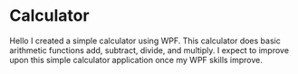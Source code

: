 # Calculator

Hello I created a simple calculator using WPF.  This calculator does basic arithmetic functions add, subtract, divide, and multiply.  I expect to improve upon this simple calculator application once my WPF skills improve.
